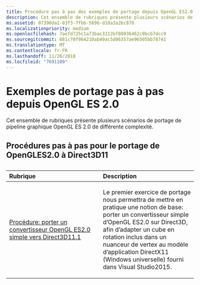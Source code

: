 ```yaml
---
title: Procédure pas à pas des exemples de portage depuis OpenGL ES2.0
description: Cet ensemble de rubriques présente plusieurs scénarios de portage de pipeline graphique OpenGL ES 2.0 de différente complexité.
ms.assetid: 07390da1-83f3-7fbb-5696-d1da3a2bc870
ms.localizationpriority: medium
ms.openlocfilehash: 7aefd725c1a73bac3212bf80036462c9bcb7dcc9
ms.sourcegitcommit: 681c70f964210ab49ac5d06357ae96505bb78741
ms.translationtype: MT
ms.contentlocale: fr-FR
ms.lasthandoff: 11/26/2018
ms.locfileid: "7691109"
---
```

# <a name="walkthrough-sample-ports-from-opengl-es-20"></a>Exemples de portage pas à pas depuis OpenGL ES 2.0



Cet ensemble de rubriques présente plusieurs scénarios de portage de pipeline graphique OpenGL ES 2.0 de différente complexité.

## <a name="opengl-es-20-to-direct3d-11-walkthroughs"></a>Procédures pas à pas pour le portage de OpenGLES2.0 à Direct3D11

## 
<table>
<colgroup>
<col width="50%" />
<col width="50%" />
</colgroup>
<thead>
<tr class="header">
<th align="left">Rubrique</th>
<th align="left">Description</th>
</tr>
</thead>
<tbody>
<tr class="odd">
<td align="left"><p><a href="port-a-simple-opengl-es-2-0-renderer-to-directx-11-1.md">Procédure: porter un convertisseur OpenGL ES2.0 simple vers Direct3D11.1</a></p></td>
<td align="left"><p>Le premier exercice de portage nous permettra de mettre en pratique une notion de base: porter un convertisseur simple d’OpenGL ES2.0 sur Direct3D, afin d’adapter un cube en rotation inclus dans un nuanceur de vertex au modèle d’application DirectX11 (Windows universelle) fourni dans Visual Studio2015.</p></td>
</tr>
</tbody>
</table>

 

 

 




